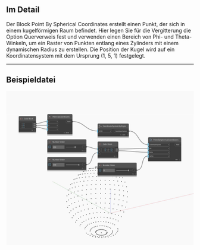 ## Im Detail
Der Block Point By Spherical Coordinates erstellt einen Punkt, der sich in einem kugelförmigen Raum befindet. Hier legen Sie für die Vergitterung die Option Querverweis fest und verwenden einen Bereich von Phi- und Theta-Winkeln, um ein Raster von Punkten entlang eines Zylinders mit einem dynamischen Radius zu erstellen. Die Position der Kugel wird auf ein Koordinatensystem mit dem Ursprung (1, 5, 1) festgelegt.
___
## Beispieldatei

![BySphericalCoordinates](./Autodesk.DesignScript.Geometry.Point.BySphericalCoordinates_img.jpg)


